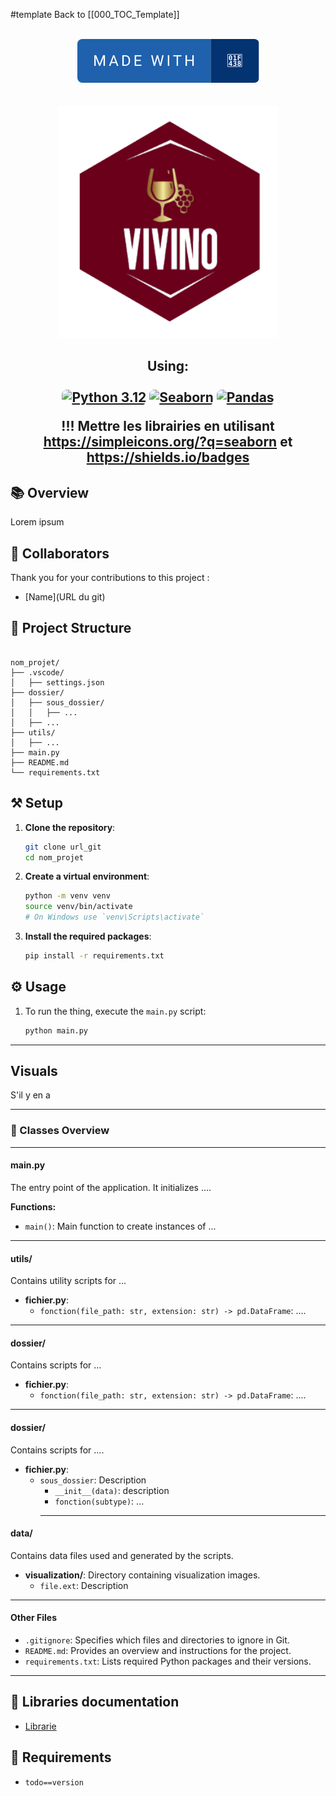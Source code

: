 #template Back to [[000_TOC_Template]]
<p align="center">
    <br>
     <a href="https://github.com/KriszgruberL" target="_blank"> <img alt="Made with Frogs" src="./assets/made-with-🐸.svg" style="border-radius:0.5rem"></a>
    <br>
    <br><br>
    <a><img src="./assets/Untitled.png" width="350"  /></a>
    <h2 align="center">Using:
    <br>
    <br>
    <a href="https://www.python.org/downloads/release/python-3120/"><img alt="Python 3.12" src="https://img.shields.io/badge/Python%203.12-python?style=for-the-badge&logo=python&logoColor=F8E71C&labelColor=427EC4&color=2680D1" style="border-radius:0.5rem"></a>
    <a href="https://www.crummy.com/software/BeautifulSoup/"><img alt="Seaborn" src="https://img.shields.io/badge/Seaborn-Seaborn?style=for-the-badge&logo=seaborn&color=%236666FF" style="border-radius:0.5rem"></a>
    <a href="https://pandas.pydata.org/docs/"><img alt="Pandas" src="https://img.shields.io/badge/Pandas-Pandas?style=for-the-badge&logo=pandas&color=61B3DD" style="border-radius:0.5rem"></a>
    <br>
</p>

!!! Mettre les librairies en utilisant https://simpleicons.org/?q=seaborn et https://shields.io/badges

## 📚 Overview

Lorem ipsum

## 🕺 Collaborators
Thank you for your contributions to this project : 

- [Name](URL du git)

## 🚧 Project Structure
```

nom_projet/
├── .vscode/
│   ├── settings.json
├── dossier/
│   ├── sous_dossier/
│   │   ├── ...
│   ├── ...
├── utils/
│   ├── ...
├── main.py
├── README.md
└── requirements.txt
```

## ⚒️ Setup

1. **Clone the repository**:
    ```sh
    git clone url_git
    cd nom_projet
    ```

2. **Create a virtual environment**:
    ```sh
    python -m venv venv
    source venv/bin/activate  
    # On Windows use `venv\Scripts\activate`
    ```

3. **Install the required packages**:
    ```sh
    pip install -r requirements.txt
    ```

## ⚙️ Usage

1. To run the thing, execute the `main.py` script:
    ```sh
    python main.py
    ```

---
## Visuals

S'il y en a

---

### 👀 Classes Overview

---
#### **main.py**
The entry point of the application. It initializes ....

**Functions:**
- `main()`: Main function to create instances of ...

---
#### **utils/**
Contains utility scripts for ...

- **fichier.py**:
  - `fonction(file_path: str, extension: str) -> pd.DataFrame`: ....

---

#### **dossier/**
Contains scripts for ...
- **fichier.py**:
  - `fonction(file_path: str, extension: str) -> pd.DataFrame`: ....

---

#### **dossier/**
Contains scripts for ....

- **fichier.py**:
  - `sous_dossier`: Description
    - `__init__(data)`: description
    - `fonction(subtype)`: ...
    ---

#### **data/**
Contains data files used and generated by the scripts.

- **visualization/**: Directory containing visualization images.
  - `file.ext`: Description

---
#### **Other Files**

- `.gitignore`: Specifies which files and directories to ignore in Git.
- `README.md`: Provides an overview and instructions for the project.
- `requirements.txt`: Lists required Python packages and their versions.

---

## 📃 Libraries documentation

- [Librarie](url_librarie)

## 🎯 Requirements

- `todo==version`

